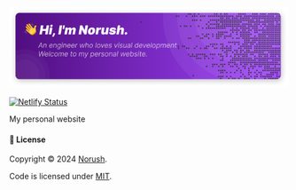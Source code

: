 ![alt text](/public/banner/resume-banner.png)

[![Netlify Status](https://api.netlify.com/api/v1/badges/3238f37e-b0c6-49d7-992d-9f04420d6d6d/deploy-status)](https://app.netlify.com/sites/norushme/deploys)

My personal website

#### 📝 License

Copyright © 2024 [Norush][profile-link]. <br />

Code is licensed under [MIT](./LICENSE).

<!-- link  -->

[profile-link]: https://github.com/Alicehhhmm
